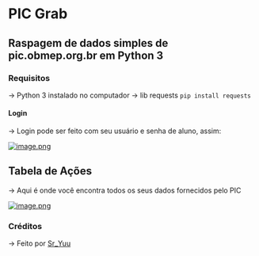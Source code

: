 # PIC Grab
## Raspagem de dados simples de pic.obmep.org.br em Python 3
### Requisitos
-> Python 3 instalado no computador
-> lib requests `pip install requests`

#### Login
-> Login pode ser feito com seu usuário e senha de aluno, assim:


[![image.png](https://i.postimg.cc/ncvpLG1y/image.png)](https://postimg.cc/w7TSfJZ2)

## Tabela de Ações
-> Aqui é onde você encontra todos os seus dados fornecidos pelo PIC

[![image.png](https://i.postimg.cc/ncvpLG1y/image.png)](https://postimg.cc/w7TSfJZ2)
### Créditos

-> Feito por [Sr_Yuu](t.me/Sr_Yuu)
